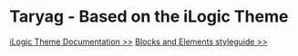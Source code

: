 # Taryag - Based on the iLogic Theme

[iLogic Theme Documentation >>](https://theme.ilogic-dev.net/knowledge-base/)
[Blocks and Elements styleguide >>](https://taryag.ilogic-dev.net/styleguide/)
